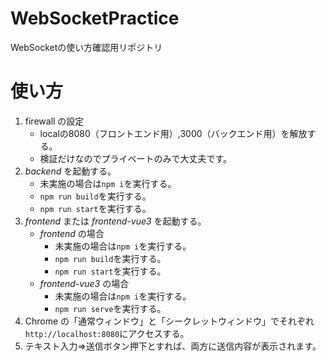 # WebSocketPractice
WebSocketの使い方確認用リポジトリ

# 使い方
1. firewall の設定
   - localの8080（フロントエンド用）,3000（バックエンド用）を解放する。
   - 検証だけなのでプライベートのみで大丈夫です。
2. _backend_ を起動する。
   - 未実施の場合は`npm i`を実行する。
   - `npm run build`を実行する。
   - `npm run start`を実行する。
3. _frontend_ または _frontend-vue3_ を起動する。
   - _frontend_ の場合
      - 未実施の場合は`npm i`を実行する。 
      - `npm run build`を実行する。
      - `npm run start`を実行する。
   - _frontend-vue3_ の場合
      - 未実施の場合は`npm i`を実行する。 
      - `npm run serve`を実行する。
4. Chrome の「通常ウィンドウ」と「シークレットウィンドウ」でそれぞれ`http://localhost:8080`にアクセスする。
5. テキスト入力⇒送信ボタン押下とすれば、両方に送信内容が表示されます。
